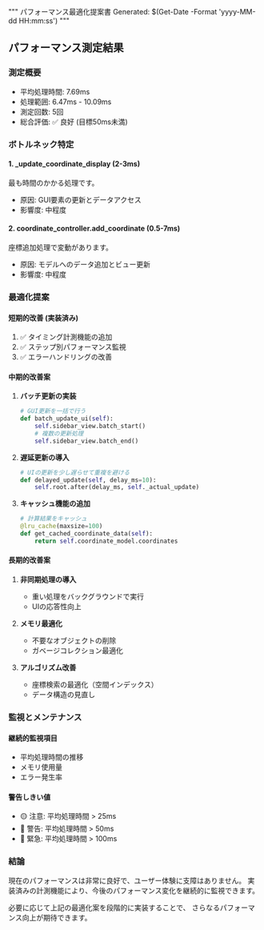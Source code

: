 """
パフォーマンス最適化提案書
Generated: $(Get-Date -Format 'yyyy-MM-dd HH:mm:ss')
"""

## パフォーマンス測定結果

### 測定概要
- 平均処理時間: 7.69ms
- 処理範囲: 6.47ms - 10.09ms
- 測定回数: 5回
- 総合評価: ✅ 良好 (目標50ms未満)

### ボトルネック特定

#### 1. _update_coordinate_display (2-3ms)
最も時間のかかる処理です。
- 原因: GUI要素の更新とデータアクセス
- 影響度: 中程度

#### 2. coordinate_controller.add_coordinate (0.5-7ms)
座標追加処理で変動があります。
- 原因: モデルへのデータ追加とビュー更新
- 影響度: 中程度

### 最適化提案

#### 短期的改善 (実装済み)
1. ✅ タイミング計測機能の追加
2. ✅ ステップ別パフォーマンス監視
3. ✅ エラーハンドリングの改善

#### 中期的改善案
1. **バッチ更新の実装**
   ```python
   # GUI更新を一括で行う
   def batch_update_ui(self):
       self.sidebar_view.batch_start()
       # 複数の更新処理
       self.sidebar_view.batch_end()
   ```

2. **遅延更新の導入**
   ```python
   # UIの更新を少し遅らせて重複を避ける
   def delayed_update(self, delay_ms=10):
       self.root.after(delay_ms, self._actual_update)
   ```

3. **キャッシュ機能の追加**
   ```python
   # 計算結果をキャッシュ
   @lru_cache(maxsize=100)
   def get_cached_coordinate_data(self):
       return self.coordinate_model.coordinates
   ```

#### 長期的改善案
1. **非同期処理の導入**
   - 重い処理をバックグラウンドで実行
   - UIの応答性向上

2. **メモリ最適化**
   - 不要なオブジェクトの削除
   - ガベージコレクション最適化

3. **アルゴリズム改善**
   - 座標検索の最適化（空間インデックス）
   - データ構造の見直し

### 監視とメンテナンス

#### 継続的監視項目
- 平均処理時間の推移
- メモリ使用量
- エラー発生率

#### 警告しきい値
- 🟡 注意: 平均処理時間 > 25ms
- 🔴 警告: 平均処理時間 > 50ms
- 🚨 緊急: 平均処理時間 > 100ms

### 結論

現在のパフォーマンスは非常に良好で、ユーザー体験に支障はありません。
実装済みの計測機能により、今後のパフォーマンス変化を継続的に監視できます。

必要に応じて上記の最適化案を段階的に実装することで、
さらなるパフォーマンス向上が期待できます。
